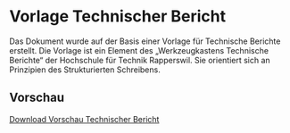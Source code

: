# Vorlage Technischer Bericht
Das Dokument wurde auf der Basis einer Vorlage für Technische Berichte erstellt. Die Vorlage ist ein Element des „Werkzeugkastens Technische Berichte“ der Hochschule für Technik Rapperswil. Sie orientiert sich an Prinzipien des Strukturierten Schreibens.

## Vorschau

[Download Vorschau Technischer Bericht](https://github.com/HSR-Stud/Vorlage-MI-Bericht-Produkt/releases/download/V1.1/Vorlage-MI-Produkt.pdf)
